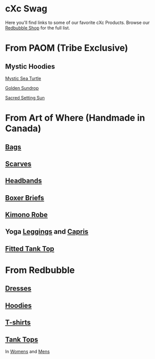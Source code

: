 # cXc Swag

Here you'll find links to some of our favorite cXc Products. Browse our [Redbubble Shop](https://www.redbubble.com/people/CurrentXChange/shop) for the full list.

# From PAOM (Tribe Exclusive)

## Mystic Hoodies 
[Mystic Sea Turtle](https://paom.com/products/mystic-sea-turtle-all-tokens?_pos=4&_sid=a3533dc73&_ss=r)  

[Golden Sundrop](https://paom.com/products/golden-sundrop-all-tokens?_pos=5&_sid=a3533dc73&_ss=r)  

[Sacred Setting Sun](https://paom.com/products/sacred-setting-sun-layered-tokens?variant=41767859191979)  

# From Art of Where (Handmade in Canada)

## [Bags](https://artofwhere.com/artists/cxc-world-merch/bags)
## [Scarves](https://artofwhere.com/artists/cxc-world-merch/scarves)
## [Headbands](https://artofwhere.com/artists/cxc-world-merch/accessories)
## [Boxer Briefs](https://artofwhere.com/artists/cxc-world-merch/clothing/boxer-briefs)

## [Kimono Robe](https://artofwhere.com/artists/cxc-world-merch/clothing/kimono-robe)
## Yoga [Leggings](https://artofwhere.com/artists/cxc-world-merch/clothing/yoga-leggings) and [Capris](https://artofwhere.com/artists/cxc-world-merch/clothing/yoga-capris)
## [Fitted Tank Top](https://artofwhere.com/artists/cxc-world-merch/clothing/fitted-tank-top)
## []()
## []()
## []()
## []()
## []()
## []()
## []()
## []()
## []()
## []()
## []()





# From Redbubble 

## [Dresses](https://www.redbubble.com/people/currentxchange/shop?artistUserName=currentxchange&iaCode=w-dresses)

## [Hoodies](https://www.redbubble.com/people/currentxchange/shop?artistUserName=currentxchange&iaCode=u-sweatshirts)
## [T-shirts](https://www.redbubble.com/people/currentxchange/shop?artistUserName=currentxchange&iaCode=u-tees)
## [Tank Tops](https://www.redbubble.com/people/currentxchange/shop?artistUserName=currentxchange&iaCode=u-tanks)  
In [Womens](https://www.redbubble.com/people/currentxchange/shop?artistUserName=currentxchange&gender=gender-women&iaCode=u-tanks&sortOrder=relevant) and [Mens](https://www.redbubble.com/people/currentxchange/shop?artistUserName=currentxchange&gender=gender-men&iaCode=u-tanks&sortOrder=relevant)
